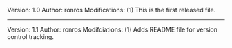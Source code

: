 Version:       1.0
Author:        ronros
Modifications:
(1) This is the first released file.

--------------------------------------------------------------------------------------------------------------

Version:        1.1
Author:         ronros
Modifciations:
(1)  Adds README file for version control tracking.
